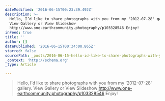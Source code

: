 ```yaml
---
dateModified: '2016-06-15T00:23:39.492Z'
description: >-
  Hello, I’d like to share photographs with you from my '2012-07-28' gallery.
  View Gallery or View Slideshow
  http://www.one-earthcommunity.photography/p103328546 Enjoy!
inFeed: true
title: ''
author: []
datePublished: '2016-06-15T00:34:00.865Z'
starred: false
sourcePath: _posts/2016-06-15-hello-id-like-to-share-photographs-with-you-from-my-2012-.md
_context: 'http://schema.org'
_type: Article

---
```

> Hello, I'd like to share photographs with you from my '2012-07-28' gallery. View Gallery or View Slideshow http://www.one-earthcommunity.photography/p103328546 Enjoy!